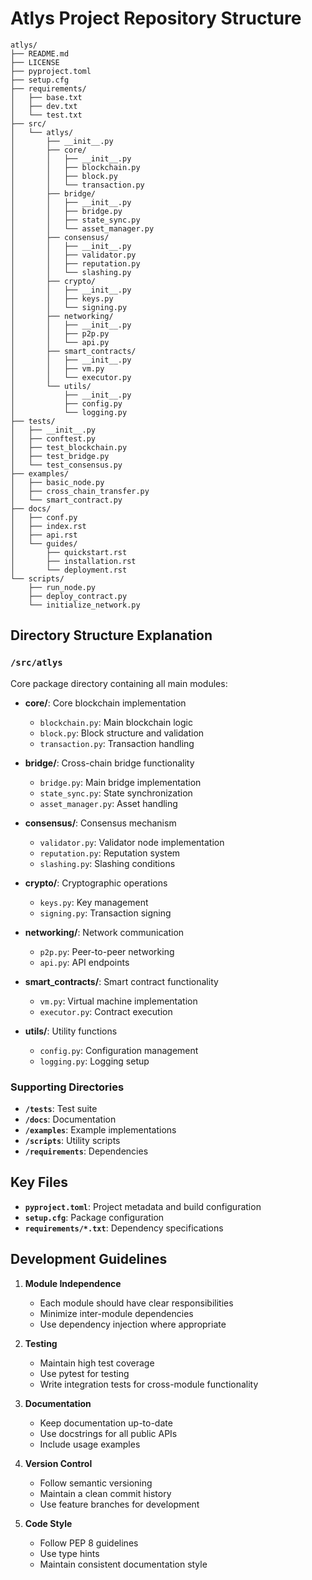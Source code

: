 # Atlys Project Repository Structure

```
atlys/
├── README.md
├── LICENSE
├── pyproject.toml
├── setup.cfg
├── requirements/
│   ├── base.txt
│   ├── dev.txt
│   └── test.txt
├── src/
│   └── atlys/
│       ├── __init__.py
│       ├── core/
│       │   ├── __init__.py
│       │   ├── blockchain.py
│       │   ├── block.py
│       │   └── transaction.py
│       ├── bridge/
│       │   ├── __init__.py
│       │   ├── bridge.py
│       │   ├── state_sync.py
│       │   └── asset_manager.py
│       ├── consensus/
│       │   ├── __init__.py
│       │   ├── validator.py
│       │   ├── reputation.py
│       │   └── slashing.py
│       ├── crypto/
│       │   ├── __init__.py
│       │   ├── keys.py
│       │   └── signing.py
│       ├── networking/
│       │   ├── __init__.py
│       │   ├── p2p.py
│       │   └── api.py
│       ├── smart_contracts/
│       │   ├── __init__.py
│       │   ├── vm.py
│       │   └── executor.py
│       └── utils/
│           ├── __init__.py
│           ├── config.py
│           └── logging.py
├── tests/
│   ├── __init__.py
│   ├── conftest.py
│   ├── test_blockchain.py
│   ├── test_bridge.py
│   └── test_consensus.py
├── examples/
│   ├── basic_node.py
│   ├── cross_chain_transfer.py
│   └── smart_contract.py
├── docs/
│   ├── conf.py
│   ├── index.rst
│   ├── api.rst
│   └── guides/
│       ├── quickstart.rst
│       ├── installation.rst
│       └── deployment.rst
└── scripts/
    ├── run_node.py
    ├── deploy_contract.py
    └── initialize_network.py
```

## Directory Structure Explanation

### `/src/atlys`
Core package directory containing all main modules:

- **core/**: Core blockchain implementation
  - `blockchain.py`: Main blockchain logic
  - `block.py`: Block structure and validation
  - `transaction.py`: Transaction handling

- **bridge/**: Cross-chain bridge functionality
  - `bridge.py`: Main bridge implementation
  - `state_sync.py`: State synchronization
  - `asset_manager.py`: Asset handling

- **consensus/**: Consensus mechanism
  - `validator.py`: Validator node implementation
  - `reputation.py`: Reputation system
  - `slashing.py`: Slashing conditions

- **crypto/**: Cryptographic operations
  - `keys.py`: Key management
  - `signing.py`: Transaction signing

- **networking/**: Network communication
  - `p2p.py`: Peer-to-peer networking
  - `api.py`: API endpoints

- **smart_contracts/**: Smart contract functionality
  - `vm.py`: Virtual machine implementation
  - `executor.py`: Contract execution

- **utils/**: Utility functions
  - `config.py`: Configuration management
  - `logging.py`: Logging setup

### Supporting Directories

- **`/tests`**: Test suite
- **`/docs`**: Documentation
- **`/examples`**: Example implementations
- **`/scripts`**: Utility scripts
- **`/requirements`**: Dependencies

## Key Files

- **`pyproject.toml`**: Project metadata and build configuration
- **`setup.cfg`**: Package configuration
- **`requirements/*.txt`**: Dependency specifications

## Development Guidelines

1. **Module Independence**
   - Each module should have clear responsibilities
   - Minimize inter-module dependencies
   - Use dependency injection where appropriate

2. **Testing**
   - Maintain high test coverage
   - Use pytest for testing
   - Write integration tests for cross-module functionality

3. **Documentation**
   - Keep documentation up-to-date
   - Use docstrings for all public APIs
   - Include usage examples

4. **Version Control**
   - Follow semantic versioning
   - Maintain a clean commit history
   - Use feature branches for development

5. **Code Style**
   - Follow PEP 8 guidelines
   - Use type hints
   - Maintain consistent documentation style
